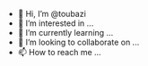 - 👋 Hi, I’m @toubazi
- 👀 I’m interested in ...
- 🌱 I’m currently learning ...
- 💞️ I’m looking to collaborate on ...
- 📫 How to reach me ...

<!---
toubazi/toubazi is a ✨ special ✨ repository because its `README.md` (this file) appears on your GitHub profile.
You can click the Preview link to take a look at your changes.
--->
